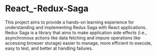 # React_-Redux-Saga
This project aims to provide a hands-on learning experience for understanding and implementing Redux Saga with React applications.<br>
Redux Saga is a library that aims to make application side effects (i.e., asynchronous actions like data fetching and impure operations like accessing browser storage) easier to manage, more efficient to execute, easy to test, and better at handling failures.
